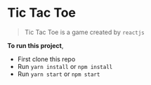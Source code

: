 # Tic Tac Toe


 > Tic Tac Toe is a game created by `reactjs`

**To run this project**,
  * First clone this repo
  * Run `yarn install` or `npm install`
  * Run `yarn start` or `npm start`